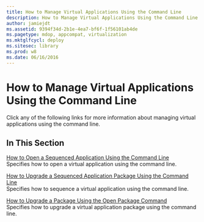 ```yaml
---
title: How to Manage Virtual Applications Using the Command Line
description: How to Manage Virtual Applications Using the Command Line
author: jamiejdt
ms.assetid: 9394f34d-2b1e-4ea7-bf6f-1f56101ab4de
ms.pagetype: mdop, appcompat, virtualization
ms.mktglfcycl: deploy
ms.sitesec: library
ms.prod: w8
ms.date: 06/16/2016
---
```



# How to Manage Virtual Applications Using the Command Line


Click any of the following links for more information about managing virtual applications using the command line.

## In This Section


<a href="" id="how-to-open-a-sequenced-application-using-the-command-line"></a>[How to Open a Sequenced Application Using the Command Line](how-to-open-a-sequenced-application-using-the-command-line.md)  
Specifies how to open a virtual application using the command line.

<a href="" id="how-to-upgrade-a-sequenced-application-package-using-the-command-line"></a>[How to Upgrade a Sequenced Application Package Using the Command Line](how-to-upgrade-a-sequenced-application-package-using-the-command-line.md)  
Specifies how to sequence a virtual application using the command line.

<a href="" id="how-to-upgrade-a-package-using-the-open-package-command"></a>[How to Upgrade a Package Using the Open Package Command](how-to-upgrade-a-package-using-the-open-package-command.md)  
Specifies how to upgrade a virtual application package using the command line.

 

 





